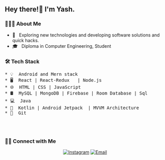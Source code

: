 <h2> Hey there!👋 I'm Yash.</h2>

<h3> 👨🏻‍💻 About Me </h3>

- 🤔 &nbsp; Exploring new technologies and developing software solutions and quick hacks.
- 🎓 &nbsp;  Diploma in Computer Engineering, Student 

<h3>🛠 Tech Stack</h3>
<pre>
* 💡&nbsp; Android and Mern stack 
* 🖥️&nbsp; React | React-Redux   | Node.js 
* 🌐&nbsp; HTML | CSS | JavaScript  
* 🛢&nbsp; MySQL | MongoDB | Firebase | Room Database | Sql
* 💻&nbsp; Java
* 📱&nbsp; Kotlin | Android Jetpack  | MVVM Architecture 
* 🔧&nbsp; Git
</pre>
<br/><br />

<h3> 🤝🏻 Connect with Me </h3>

<p align="center">
<a href="https://www.instagram.com/_yash_habib_"><img alt="Instagram" src="https://img.shields.io/badge/Instagram-_yash_habib_-blue?style=flat-square&logo=instagram"></a>
<a href="mailto:yash.d.habib1@gmail.com"><img alt="Email" src="https://img.shields.io/badge/Email-yash.d.habib1@gmail.com-blue?style=flat-square&logo=gmail"></a>
</p>

